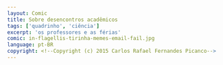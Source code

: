 ```yaml
---
layout: Comic
title: Sobre desencontros acadêmicos
tags: ['quadrinho', 'ciência']
excerpt: 'os professores e as férias'
comic: in-flagellis-tirinha-memes-email-fail.jpg
language: pt-BR
copyright: <!--Copyright (c) 2015 Carlos Rafael Fernandes Picanco-->
---
```

